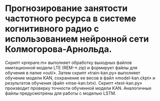 # Прогнозирование занятости частотного ресурса в системе когнитивного радио с использованием нейронной сети Колмогорова-Арнольда.

Скрипт «prepare.m» выполняет обработку выходных файлов имитационной модели LTE (REM-*.zip) и формирует файлы для обучения в папке «out/». 
Затем скрипт «train-kan.py» выполняет обучение модели KAN, сохранение ее весов в файл «model-kan.ckpt» и результатов обучения (файл «mse-kan.txt»). 
Скрипт «test-kan.py» производит проверку точности обученной модели KAN. Аналогичные файлы предусмотрены для работы с моделью LSTM.
